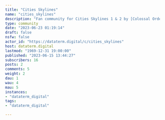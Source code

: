 ```yaml
---
title: "Cities Skylines" 
name: "cities_skylines"
description: "Fan community for Cities Skylines 1 & 2 by [Colossal Order](https://colossalorder.fi/)"
type: community
date: "2023-06-23 01:19:14"
draft: false
nsfw: false
actor_id: "https://dataterm.digital/c/cities_skylines"
host: dataterm.digital
lastmod: "1969-12-31 19:00:00"
published: "2023-06-15 13:44:27"
subscribers: 16
posts: 2
comments: 5
weight: 2
dau: 1
wau: 4
mau: 5
instances:
- "dataterm_digital"
tags: 
- "dataterm_digital"

---
```

